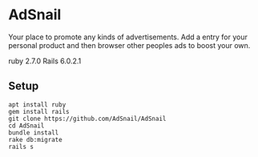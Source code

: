 # AdSnail

Your place to promote any kinds of advertisements.
Add a entry for your personal product and then browser other peoples ads to boost your own.

ruby 2.7.0 Rails 6.0.2.1

## Setup

```
apt install ruby
gem install rails
git clone https://github.com/AdSnail/AdSnail
cd AdSnail
bundle install
rake db:migrate
rails s
```
